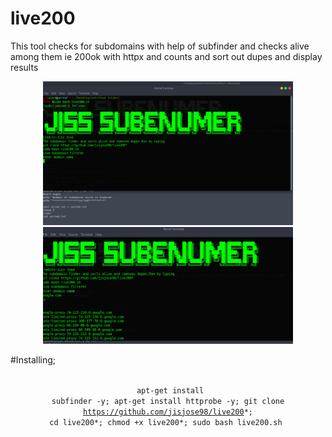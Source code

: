 # live200
This tool checks for subdomains with help of subfinder and checks alive among them ie 200ok with httpx and counts and sort out dupes and display results


<div align="center">
    <img src="/2021-12-25 20_56_02-Parrot Security (snapshot bk) [Running] - Oracle VM VirtualBox.png" width="400px"</img> 
</div>
<div align="center">
    <img src="/2021-12-25 20_56_56-Parrot Security (snapshot bk) [Running] - Oracle VM VirtualBox.png" width="400px"</img> 
</div>



#Installing;<br>
<code>
    <div align="center">
apt-get install subfinder -y;
apt-get install httprobe -y;
git clone https://github.com/jisjose98/live200*;
cd live200*;
chmod +x live200*;
sudo bash live200.sh
 </code> 
</div>
